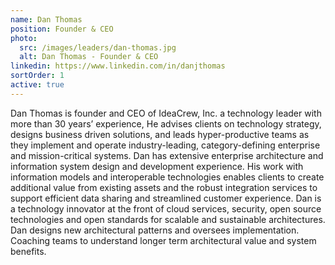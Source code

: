 ```yaml
---
name: Dan Thomas
position: Founder & CEO
photo:
  src: /images/leaders/dan-thomas.jpg
  alt: Dan Thomas - Founder & CEO
linkedin: https://www.linkedin.com/in/danjthomas
sortOrder: 1
active: true
---
```


Dan Thomas is founder and CEO of IdeaCrew, Inc. a technology leader with more than 30 years’ experience, He advises clients on technology strategy, designs business driven solutions, and leads hyper-productive teams as they implement and operate industry-leading, category-defining enterprise and mission-critical systems. Dan has extensive enterprise architecture and information system design and development experience. His work with information models and interoperable technologies enables clients to create additional value from existing assets and the robust integration services to support efficient data sharing and streamlined customer experience. Dan is a technology innovator at the front of cloud services, security, open source technologies and open standards for scalable and sustainable architectures. Dan designs new architectural patterns and oversees implementation. Coaching teams to understand longer term architectural value and system benefits.
